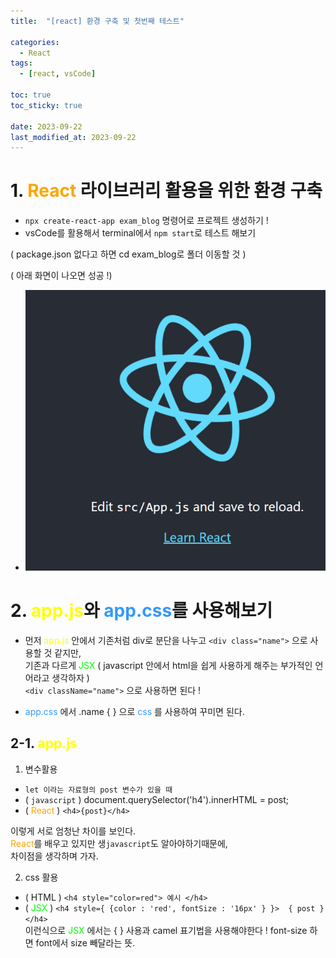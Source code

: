 ```yaml
---
title:  "[react] 환경 구축 및 첫번째 테스트" 

categories:
  - React
tags:
  - [react, vsCode]

toc: true
toc_sticky: true

date: 2023-09-22
last_modified_at: 2023-09-22
---
```


# 1. <span style="color:orange">React</span> 라이브러리 활용을 위한 환경 구축

- `npx create-react-app exam_blog` 명령어로 프로젝트 생성하기 !
- vsCode를 활용해서 terminal에서 `npm start`로 테스트 해보기 <br>

( package.json 없다고 하면 cd exam_blog로 폴더 이동할 것 ) <br>

( 아래 화면이 나오면 성공 !) <br>

- ![리액트 시작 화면](../../images/리액트_시작_화면.png)

# 2. <span style="color:yellow">app.js</span>와 <span style="color:#3399FF">app.css</span>를 사용해보기
- 먼저 <span style="color:yellow"> app.js </span> 안에서 기존처럼 div로 분단을 나누고 `<div class="name">` 으로 사용할 것 같지만, <br>
기존과 다르게 <span style="color:#00FF00"> JSX </span> ( javascript 안에서 html을 쉽게 사용하게 해주는 부가적인 언어라고 생각하자 ) <br>
`<div className="name">` 으로 사용하면 된다 !

- <span style="color:#3399FF"> app.css </span> 에서 .name { } 으로 <span style="color:#3399FF"> css </span>를 사용하여 꾸미면 된다.

## 2-1. <span style="color:yellow">app.js</span>

1. 변수활용
- `let 이라는 자료형의 post 변수가 있을 때`
-  ( `javascript` ) document.querySelector('h4').innerHTML = post;
-  ( <span style="color:orange">React</span> ) ` <h4>{post}</h4> ` <br>

이렇게 서로 엄청난 차이를 보인다. <br>
<span style="color:orange">React</span>를 배우고 있지만 생`javascript`도 알아야하기때문에, <br>
차이점을 생각하며 가자.

2. css 활용
- ( HTML ) `<h4 style="color=red"> 예시 </h4>`
- ( <span style="color:#00FF00"> JSX </span> ) `<h4 style={ {color : 'red', fontSize : '16px' } }>  { post } </h4>` <br>
이런식으로 <span style="color:#00FF00"> JSX </span>에서는 { } 사용과 camel 표기법을 사용해야한다 ! font-size 하면 font에서 size 빼달라는 뜻.



